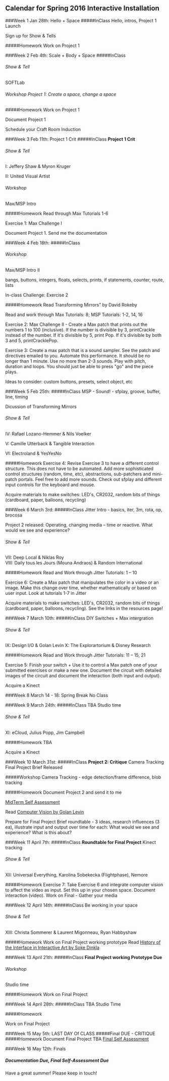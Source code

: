 ## Calendar for Spring 2016 Interactive Installation

###Week 1 Jan 28th: Hello + Space
#####InClass
Hello, intros, Project 1 Launch

Sign up for Show & Tells


#####Homework
Work on Project 1



###Week 2 Feb 4th: Scale + Body + Space
#####InClass
###### Show & Tell
SOFTLab
###### Workshop Project 1: Create a space, change a space

#####Homework 
Work on Project 1

Document Project 1

Schedule your Craft Room Induction



###Week 3 Feb 11th: Project 1 Crit
#####InClass
**Project 1 Crit**

###### Show & Tell
I: Jeffery Shaw & Myron Kruger

II: United Visual Artist

###### Workshop 
Max/MSP Intro

#####Homework
Read through Max Tutorials 1-6

Exercise 1: Max Challenge I

Document Project 1. Send me the documentation




###Week 4 Feb 18th: 
#####InClass

###### Workshop 
Max/MSP Intro II

bangs, buttons, integers, floats, selects, prints, if statements, counter, route, lists

In-class Challenge: Exercise 2


#####Homework 
Read Transforming Mirrors” by David Rokeby 

Read and work through Max Tutorials: 8; MSP Tutorials: 1-2, 14, 16

Exercise 2: Max Challenge II - Create a Max patch that prints out the numbers 1 to 100 (inclusive). If the number is divisible by 3, printCrackle instead of the number. If it's divisible by 5, print Pop. If it's divisible by both 3 and 5, printCracklePop. 

Exercise 3: Create a max patch that is a sound sampler. See the patch and directives emailed to you. Automate this performance. It should be no longer than 1 minute. Use no more than 2-3 sounds. Play with pitch, duration and loops. You should just be able to press "go" and the piece plays.

Ideas to consider: custom buttons, presets, select object, etc



###Week 5 Feb 25th:
#####InClass 
MSP - Sound! - sfplay, groove, buffer, line, timing

Dicussion of Transforming Mirrors

###### Show & Tell
IV: Rafael Lozano-Hemmer & Nils Voelker

V: Camille Utterback & Tangible Interaction 

VI: Electroland & YesYesNo


#####Homework
Exercise 4: Revise Exercise 3 to have a different control structure. This does not have to be automated. Add more sophisticated control structures (random, time, etc), abstractions, sub-patchers and mini-patch portals. Feel free to add more sounds. Check out sfplay and different input controls for the keyboard and mouse.  

Acquire materials to make switches: LED's, CR2032, random bits of things (cardboard, paper, balloons, recycling)


###Week 6 March 3rd: 
#####InClass
Jitter Intro - basics, iter, 3m, rota, op, brocosa

Project 2 released: Operating, changing media – time or reactive. What would we see and experience?

###### Show & Tell
VII: Deep Local & Niklas Roy  
VIII: Daily tous les Jours (Mouna Andraos) & Random International

#####Homework
Read and Work through Jitter Tutorials: 1 – 10

Exercise 6: Create a Max patch that manipulates the color in a video or an image. Make this change over time, whether mathematically or based on user input. Look at tutorials 1-7 in Jitter

Acquire materials to make switches: LED's, CR2032, random bits of things (cardboard, paper, balloons, recycling). See the links in the resources page!



###Week 7 March 10th:
#####InClass
DIY Switches + Max intergration
###### Show & Tell
IX: Design I/O & Golan Levin 
X: The Explorartorium & Disney Research

#####Homework 
Read and Work through Jitter Tutorials: 11 – 15, 21

Exercise 5: Finish your switch + Use it to control a Max patch one of your submitted exercises or make a new one. Document the circuit with detailed images of the circuit and document the interaction (both input and output). 

Acquire a Kinect



###Week 8 March 14 - 18:  Spring Break No Class 



###Week 9 March 24th: 
#####InClass
TBA
Studio time

###### Show & Tell
XI: eCloud, Julius Popp, Jim Campbell  


#####Homework
TBA

Acquire a Kinect



###Week 10 March 31st:
#####InClass
**Project 2: Critique**
Camera Tracking 
Final Project Brief Released

#####Workshop
Camera Tracking - edge detection/frame difference, blob tracking

#####Homework 
Document Project 2 and send it to me

[MidTerm Self Assessment](SelfAssessments.md)

Read [Computer Vision by Golan Levin](http://www.flong.com/texts/essays/essay_cvad/)

Prepare for Final Project Brief roundtable - 3 ideas, research influences (3 ea), illustrate input and output over time for each: What would we see and experience? What is this about?



###Week 11 April 7th:
#####InClass
**Roundtable for Final Project**
Kinect tracking

###### Show & Tell
XII: Universal Everything, Karolina Sobekecka (Flightphase), Nemore

#####Homework
Exercise 7: Take Exercise 6 and integrate computer vision to affect the video as input. Set this up in your chosen space. Document interaction (video).
Work on Final - Gather your media



###Week 12 April 14th:
#####InClass
Be working in your space
###### Show & Tell
XIII: Christa Sommerer & Laurent Migonneau, Ryan Habbyshaw


#####Homework
Work on Final Project working prototype
Read [History of the Interface in Interactive Art by Soke Dinkla](http://www.kenfeingold.com/dinkla_history.html)



###Week 13 April 21th:
#####InClass
**Final Project working Prototype Due**
###### Workshop 
Studio time

#####Homework
Work on Final Project



###Week 14 April 28th:
#####InClass
TBA
Studio Time
		
#####Homework

Work on Final Project



###Week 15 May 5th: LAST DAY Of CLASS 
#####Final DUE - CRITIQUE
#####Homework
Document Final Project
TBA
[Final Self Assessment](SelfAssessments.md)


###Week 16 May 12th: Finals  
##### Documentation Due, Final Self-Assessment Due

Have a great summer! Please keep in touch!
